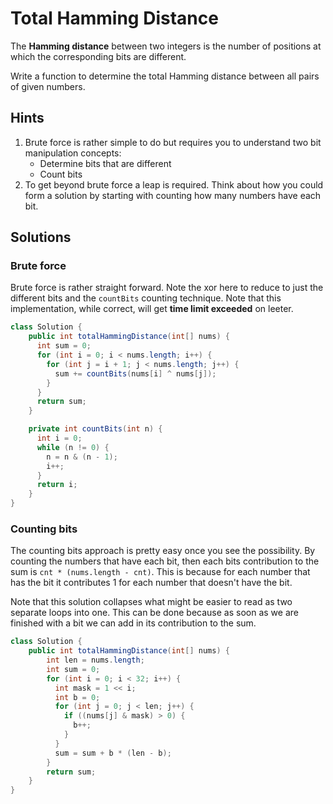 # Total Hamming Distance

The **Hamming distance** between two integers is the number of positions at
which the corresponding bits are different.

Write a function to determine the total Hamming distance between all pairs
of given numbers.

## Hints

1. Brute force is rather simple to do but requires you to understand two bit
   manipulation concepts:
   * Determine bits that are different
   * Count bits
1. To get beyond brute force a leap is required. Think about how you could form
   a solution by starting with counting how many numbers have each bit.

## Solutions

### Brute force

Brute force is rather straight forward. Note the xor here to reduce to
just the different bits and the `countBits` counting technique. Note that this
implementation, while correct, will get **time limit exceeded** on leeter.

```java
class Solution {
    public int totalHammingDistance(int[] nums) {
      int sum = 0;
      for (int i = 0; i < nums.length; i++) {
        for (int j = i + 1; j < nums.length; j++) {
          sum += countBits(nums[i] ^ nums[j]);
        }
      }
      return sum;
    }

    private int countBits(int n) {
      int i = 0;
      while (n != 0) {
        n = n & (n - 1);
        i++;
      }
      return i;
    }
}
```

### Counting bits

The counting bits approach is pretty easy once you see the possibility.
By counting the numbers that have each bit, then each bits contribution
to the sum is `cnt * (nums.length - cnt)`.  This is because for each
number that has the bit it contributes 1 for each number that doesn't
have the bit.

Note that this solution collapses what might be easier to read as two
separate loops into one. This can be done because as soon as we are
finished with a bit we can add in its contribution to the sum.

```java
class Solution {
    public int totalHammingDistance(int[] nums) {
        int len = nums.length;
        int sum = 0;
        for (int i = 0; i < 32; i++) {
          int mask = 1 << i;
          int b = 0;
          for (int j = 0; j < len; j++) {
            if ((nums[j] & mask) > 0) {
              b++;
            }
          }
          sum = sum + b * (len - b);
        }
        return sum;
    }
}
```
